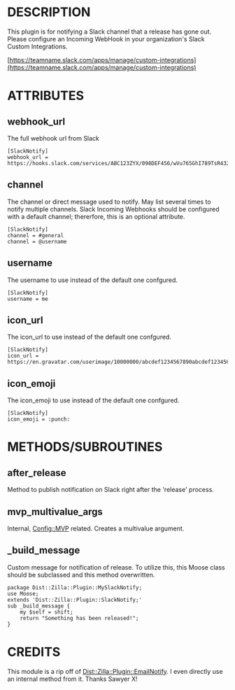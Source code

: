 # DESCRIPTION

This plugin is for notifying a Slack channel that a release has gone out. Please
configure an Incoming WebHook in your organization's Slack Custom Integrations.

[https://teamname.slack.com/apps/manage/custom-integrations](https://teamname.slack.com/apps/manage/custom-integrations)

# ATTRIBUTES

## webhook\_url

The full webhook url from Slack

    [SlackNotify]
    webhook_url = https://hooks.slack.com/services/ABC123ZYX/098DEF456/wVu765GhI789TsR432jKl012

## channel

The channel or direct message used to notify. May list several times to notify
multiple channels. Slack Incoming Webhooks should be configured with a default
channel; thererfore, this is an optional attribute.

    [SlackNotify]
    channel = #general
    channel = @username

## username

The username to use instead of the default one confgured.

    [SlackNotify]
    username = me

## icon\_url

The icon\_url to use instead of the default one confgured.

    [SlackNotify]
    icon_url = https://en.gravatar.com/userimage/10000000/abcdef1234567890abcdef1234567890.jpg

## icon\_emoji

The icon\_emoji to use instead of the default one confgured.

    [SlackNotify]
    icon_emoji = :punch:

# METHODS/SUBROUTINES

## after\_release

Method to publish notification on Slack right after the 'release' process.

## mvp\_multivalue\_args
Internal, [Config::MVP](https://metacpan.org/pod/Config::MVP) related. Creates a multivalue argument.

## \_build\_message

Custom message for notification of release. To utilize this, this Moose class
should be subclassed and this method overwritten.

    package Dist::Zilla::Plugin::MySlackNotify;
    use Moose;
    extends 'Dist::Zilla::Plugin::SlackNotify;'
    sub _build_message {
        my $self = shift;
        return "Something has been released!";
    }

# CREDITS

This module is a rip off of [Dist::Zilla::Plugin::EmailNotify](https://metacpan.org/pod/Dist::Zilla::Plugin::EmailNotify). I even directly
use an internal method from it. Thanks Sawyer X!

